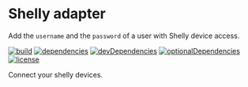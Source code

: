 # Shelly adapter

Add the `username` and the `password` of a user with Shelly device access. 

[![build](https://github.com/tim-hellhake/esphome-adapter/workflows/Build/badge.svg)](https://github.com/tim-hellhake/esphome-adapter/actions?query=workflow:Build)
[![dependencies](https://david-dm.org/tim-hellhake/shelly-adapter.svg)](https://david-dm.org/tim-hellhake/shelly-adapter)
[![devDependencies](https://david-dm.org/tim-hellhake/shelly-adapter/dev-status.svg)](https://david-dm.org/tim-hellhake/shelly-adapter?type=dev)
[![optionalDependencies](https://david-dm.org/tim-hellhake/shelly-adapter/optional-status.svg)](https://david-dm.org/tim-hellhake/shelly-adapter?type=optional)
[![license](https://img.shields.io/badge/license-MPL--2.0-blue.svg)](LICENSE)

Connect your shelly devices.
